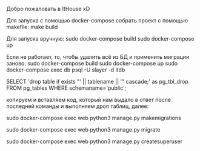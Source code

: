 Добро пожаловать в ItHouse xD

Для запуска с помощью docker-compose собрать проект с помощью makefile:
make build

Для запуска вручную:
sudo docker-compose build
sudo docker-compose up

Если не работает, то,
чтобы удалить всё из БД и применить миграции заново:
sudo docker-compose build
sudo docker-compose up
sudo docker-compose exec db psql -U slayer -d itdb

SELECT 'drop table if exists "' || tablename || '" cascade;' as pg_tbl_drop
FROM pg_tables
WHERE schemaname='public';

копируем и вставляем код, который нам выдало в ответ после
последней команды и выполняем дроп таблиц,
далее:

sudo docker-compose exec web python3 manage.py makemigrations

sudo docker-compose exec web python3 manage.py migrate

sudo docker-compose exec web python3 manage.py createsuperuser

